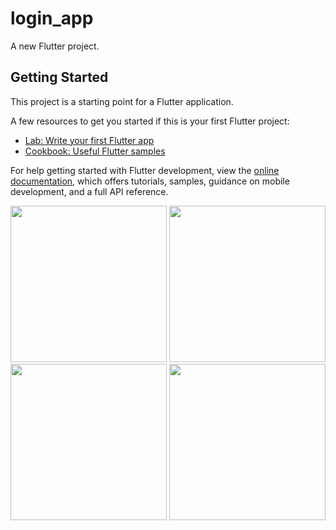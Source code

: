 # login_app


A new Flutter project.

## Getting Started

This project is a starting point for a Flutter application.

A few resources to get you started if this is your first Flutter project:

- [Lab: Write your first Flutter app](https://docs.flutter.dev/get-started/codelab)
- [Cookbook: Useful Flutter samples](https://docs.flutter.dev/cookbook)

For help getting started with Flutter development, view the
[online documentation](https://docs.flutter.dev/), which offers tutorials,
samples, guidance on mobile development, and a full API reference.



<img src='https://github.com/Aksharpatel06/login_app/assets/143181114/459131ef-7a78-49a3-817e-8f81f8e43f2a' width=250>
<img src='https://github.com/Aksharpatel06/login_app/assets/143181114/b7c14407-7739-4597-b7d3-c9859dbfc8fa' width=250>
<img src='https://github.com/Aksharpatel06/login_app/assets/143181114/8c2eb0c3-149a-44c3-aff8-868d40b53c91' width=250>
<img src='https://github.com/Aksharpatel06/login_app/assets/143181114/ce9b394d-4409-40de-95a3-055dc6c742db' width=250>

